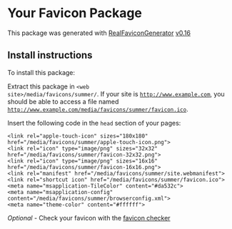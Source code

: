 # Your Favicon Package

This package was generated with [RealFaviconGenerator](https://realfavicongenerator.net/) [v0.16](https://realfavicongenerator.net/change_log#v0.16)

## Install instructions

To install this package:

Extract this package in <code>&lt;web site&gt;/media/favicons/summer/</code>. If your site is <code>http://www.example.com</code>, you should be able to access a file named <code>http://www.example.com/media/favicons/summer/favicon.ico</code>.

Insert the following code in the `head` section of your pages:

    <link rel="apple-touch-icon" sizes="180x180" href="/media/favicons/summer/apple-touch-icon.png">
    <link rel="icon" type="image/png" sizes="32x32" href="/media/favicons/summer/favicon-32x32.png">
    <link rel="icon" type="image/png" sizes="16x16" href="/media/favicons/summer/favicon-16x16.png">
    <link rel="manifest" href="/media/favicons/summer/site.webmanifest">
    <link rel="shortcut icon" href="/media/favicons/summer/favicon.ico">
    <meta name="msapplication-TileColor" content="#da532c">
    <meta name="msapplication-config" content="/media/favicons/summer/browserconfig.xml">
    <meta name="theme-color" content="#ffffff">

*Optional* - Check your favicon with the [favicon checker](https://realfavicongenerator.net/favicon_checker)